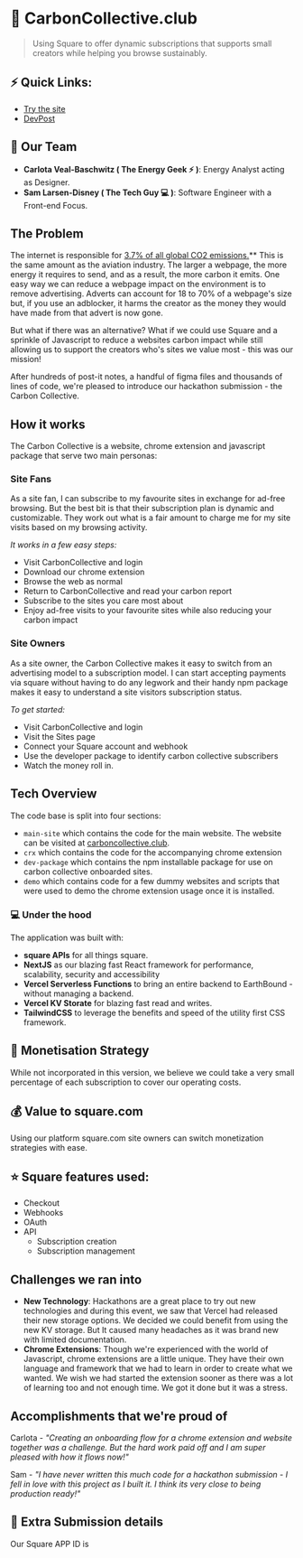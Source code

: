 # 🌳 CarbonCollective.club

> Using Square to offer dynamic subscriptions that supports small creators while helping you browse sustainably.

## ⚡️ Quick Links:

- [Try the site](carboncollective.club)
- [DevPost]()

## 🔨 Our Team

- **Carlota Veal-Baschwitz ( The Energy Geek ⚡️ )**: Energy Analyst acting as Designer.
- **Sam Larsen-Disney ( The Tech Guy 💻 )**: Software Engineer with a Front-end Focus.

## The Problem

The internet is responsible for [3.7% of all global CO2 emissions.](https://www.bbc.com/future/article/20200305-why-your-internet-habits-are-not-as-clean-as-you-think#:%7E:text=The%20carbon%20footprint%20of%20our,a%20researcher%20at%20Lancaster%20University)\*\* This is the same amount as the aviation industry. The larger a webpage, the more energy it requires to send, and as a result, the more carbon it emits. One easy way we can reduce a webpage impact on the environment is to remove advertising. Adverts can account for 18 to 70% of a webpage's size but, if you use an adblocker, it harms the creator as the money they would have made from that advert is now gone.

But what if there was an alternative? What if we could use Square and a sprinkle of Javascript to reduce a websites carbon impact while still allowing us to support the creators who's sites we value most - this was our mission!

After hundreds of post-it notes, a handful of figma files and thousands of lines of code, we're pleased to introduce our hackathon submission - the Carbon Collective.

## How it works

The Carbon Collective is a website, chrome extension and javascript package that serve two main personas:

### Site Fans

As a site fan, I can subscribe to my favourite sites in exchange for ad-free browsing. But the best bit is that their subscription plan is dynamic and customizable. They work out what is a fair amount to charge me for my site visits based on my browsing activity.

_It works in a few easy steps:_

- Visit CarbonCollective and login
- Download our chrome extension
- Browse the web as normal
- Return to CarbonCollective and read your carbon report
- Subscribe to the sites you care most about
- Enjoy ad-free visits to your favourite sites while also reducing your carbon impact

### Site Owners

As a site owner, the Carbon Collective makes it easy to switch from an advertising model to a subscription model. I can start accepting payments via square without having to do any legwork and their handy npm package makes it easy to understand a site visitors subscription status.

_To get started:_

- Visit CarbonCollective and login
- Visit the Sites page
- Connect your Square account and webhook
- Use the developer package to identify carbon collective subscribers
- Watch the money roll in.

## Tech Overview

The code base is split into four sections:

- `main-site` which contains the code for the main website. The website can be visited at [carboncollective.club](carboncollective.club).
- `crx` which contains the code for the accompanying chrome extension
- `dev-package` which contains the npm installable package for use on carbon collective onboarded sites.
- `demo` which contains code for a few dummy websites and scripts that were used to demo the chrome extension usage once it is installed.

### 💻 Under the hood

The application was built with:

- **square APIs** for all things square.
- **NextJS** as our blazing fast React framework for performance, scalability, security and accessibility
- **Vercel Serverless Functions** to bring an entire backend to EarthBound - without managing a backend.
- **Vercel KV Storate** for blazing fast read and writes.
- **TailwindCSS** to leverage the benefits and speed of the utility first CSS framework.

## 💸 Monetisation Strategy

While not incorporated in this version, we believe we could take a very small percentage of each subscription 
to cover our operating costs. 


## 💰 Value to square.com

Using our platform square.com site owners can switch monetization strategies with ease.

## ⭐️ Square features used:

- Checkout
- Webhooks
- OAuth
- API
  - Subscription creation
  - Subscription management

## Challenges we ran into
- **New Technology**: Hackathons are a great place to try out new technologies and during this event, we saw that Vercel had released their new storage options. We decided we could benefit from using the new KV storage. But It caused many headaches as it was brand new with limited documentation.
- **Chrome Extensions**: Though we're experienced with the world of Javascript, chrome extensions are a little unique. They have their own language and framework that we had to learn in order to create what we wanted. We wish we had started the extension sooner as there was a lot of learning too and not enough time. We got it done but it was a stress.

## Accomplishments that we're proud of

Carlota - _"Creating an onboarding flow for a chrome extension and website together was a challenge. But the hard work paid off and I am super pleased with how it flows now!"_

Sam - _"I have never written this much code for a hackathon submission - I fell in love with this project as I built it. I think its very close to being production ready!"_


## 💪 Extra Submission details

Our Square APP ID is 